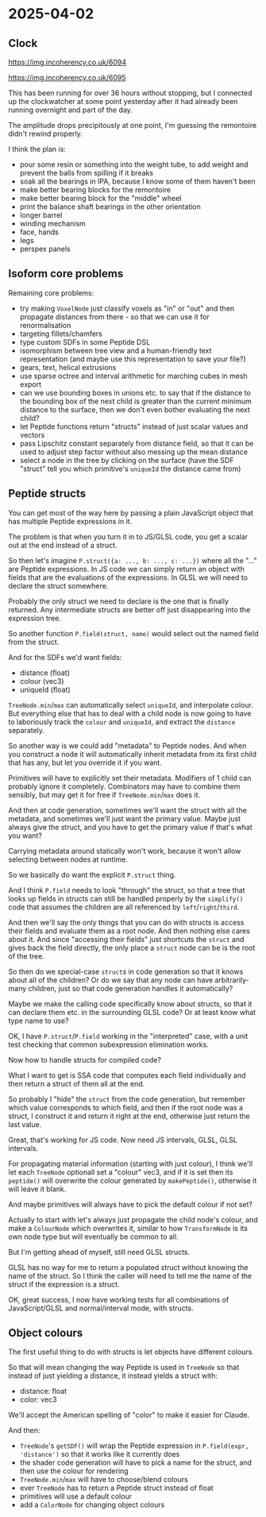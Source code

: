 # 2025-04-02

## Clock

https://img.incoherency.co.uk/6094

https://img.incoherency.co.uk/6095

This has been running for over 36 hours without stopping, but
I connected up the clockwatcher at some point yesterday after it
had already been running overnight and part of the day.

The amplitude drops precipitously at one point, I'm guessing the remontoire didn't rewind properly.

I think the plan is:

 * pour some resin or something into the weight tube, to add weight and prevent the balls from spilling if it breaks
 * soak all the bearings in IPA, because I know some of them haven't been
 * make better bearing blocks for the remontoire
 * make better bearing block for the "middle" wheel
 * print the balance shaft bearings in the other orientation
 * longer barrel
 * winding mechanism
 * face, hands
 * legs
 * perspex panels

## Isoform core problems

Remaining core problems:

 * try making `VoxelNode` just classify voxels as "in" or "out" and then propagate distances from there - so that we can use it for renormalisation
 * targeting fillets/chamfers
 * type custom SDFs in some Peptide DSL
 * isomorphism between tree view and a human-friendly text representation (and maybe use this representation to save your file?)
 * gears, text, helical extrusions
 * use sparse octree and interval arithmetic for marching cubes in mesh export
 * can we use bounding boxes in unions etc. to say that if the distance to the bounding box of the next child is greater than the current minimum distance to the surface, then we don't even bother evaluating the next child?
 * let Peptide functions return "structs" instead of just scalar values and vectors
 * pass Lipschitz constant separately from distance field, so that it can be used to adjust step factor without also messing up the mean distance
 * select a node in the tree by clicking on the surface (have the SDF "struct" tell you which primitive's `uniqueId` the distance came from)

## Peptide structs

You can get most of the way here by passing a plain JavaScript object
that has multiple Peptide expressions in it.

The problem is that when you turn it in to JS/GLSL code, you get a scalar
out at the end instead of a struct.

So then let's imagine `P.struct({a: ..., b: ..., c: ...})` where
all the "..." are Peptide expressions. In JS code we can simply
return an object with fields that are the evaluations of the
expressions. In GLSL we will need to declare the struct somewhere.

Probably the only struct we need to declare is the one that is
finally returned. Any intermediate structs are better off just
disappearing into the expression tree.

So another function `P.field(struct, name)` would select out the
named field from the struct.

And for the SDFs we'd want fields:

 * distance (float)
 * colour (vec3)
 * uniqueId (float)

`TreeNode.min`/`max` can automatically select `uniqueId`, and interpolate
colour. But everything else that has to deal with a child node is now
going to have to laboriously track the `colour` and `uniqueId`, and
extract the `distance` separately.

So another way is we could add "metadata" to Peptide nodes. And
when you construct a node it will automatically inherit metadata from
its first child that has any, but let you override it if you want.

Primitives will have to explicitly set their metadata. Modifiers of 1
child can probably ignore it completely. Combinators may have to combine
them sensibly, but may get it for free if `TreeNode.min`/`max` does it.

And then at code generation, sometimes we'll want the struct with
all the metadata, and sometimes we'll just want the primary value.
Maybe just always give the struct, and you have to get the primary value
if that's what you want?

Carrying metadata around statically won't work, because it won't allow
selecting between nodes at runtime.

So we basically do want the explicit `P.struct` thing.

And I think `P.field` needs to look "through" the struct, so that
a tree that looks up fields in structs can still be handled properly
by the `simplify()` code that assumes the children are all referenced
by `left`/`right`/`third`.

And then we'll say the only things that you can do with structs is
access their fields and evaluate them as a root node. And then nothing
else cares about it. And since "accessing their fields" just shortcuts
the `struct` and gives back the field directly, the only place a
`struct` node can be is the root of the tree.

So then do we special-case `struct`s in code generation so that it
knows about all of the children? Or do we say that any node can have
arbitrarily-many children, just so that code generation handles it
automatically?

Maybe we make the calling code specifically know about structs, so
that it can declare them etc. in the surrounding GLSL code? Or at
least know what type name to use?

OK, I have `P.struct`/`P.field` working in the "interpreted" case,
with a unit test checking that common subexpression elimination
works.

Now how to handle structs for compiled code?

What I want to get is SSA code that computes each field individually
and then return a struct of them all at the end.

So probably I "hide" the `struct` from the code generation, but
remember which value corresponds to which field, and then if the root
node was a struct, I construct it and return it right at the end,
otherwise just return the last value.

Great, that's working for JS code. Now need JS intervals, GLSL,
GLSL intervals.

For propagating material information (starting with just colour),
I think we'll let each `TreeNode` optionall set a "colour" vec3, and
if it is set then its `peptide()` will overwrite the colour generated
by `makePeptide()`, otherwise it will leave it blank.

And maybe primitives will always have to pick the default colour if not
set?

Actually to start with let's always just propagate the child node's
colour, and make a `ColourNode` which overwrites it, similar to
how `TransformNode` is its own node type but will eventually be
common to all.

But I'm getting ahead of myself, still need GLSL structs.

GLSL has no way for me to return a populated struct without knowing
the name of the struct. So I think the caller will need to tell
me the name of the struct if the expression is a struct.

OK, great success, I now have working tests for all combinations
of JavaScript/GLSL and normal/interval mode, with structs.

## Object colours

The first useful thing to do with structs is let objects have different
colours.

So that will mean changing the way Peptide is used in `TreeNode` so
that instead of just yielding a distance, it instead yields a struct
with:

 * distance: float
 * color: vec3

We'll accept the American spelling of "color" to make it easier for
Claude.

And then:

 * `TreeNode`'s `getSDF()` will wrap the Peptide expression in `P.field(expr, 'distance')` so that it works like it currently does
 * the shader code generation will have to pick a name for the struct, and then use the colour for rendering
 * `TreeNode.min`/`max` will have to choose/blend colours
 * ever `TreeNode` has to return a Peptide struct instead of float
 * primitives will use a default colour
 * add a `ColorNode` for changing object colours
